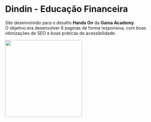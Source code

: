 # Dindin - Educação Financeira 

Site desenvolvido para o desafio **Hands On** da  **Gama Academy**.<br>
O objetivo era desenvolver 6 paginas de forma responsiva, com boas otimizações de SEO e boas práticas de acessibilidade.


<img width=250 src="https://assets.website-files.com/5ff79f3ebebf6b12f6b7747f/5ffe04fc6284b7e90070d985_logo-gama-academy.png">
